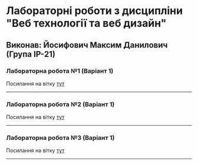 # Лабораторні роботи з дисципліни "Веб технології та веб дизайн"

## Виконав: Йосифович Максим Данилович (Група ІР-21)

### Лабораторна робота №1 (Варіант 1)
Посилання на вітку [тут]("google.com")

***
### Лабораторна робота №2 (Варіант 1)
Посилання на вітку [тут]("google.com")

***
### Лабораторна робота №3 (Варіант 1)
Посилання на вітку [тут]("google.com")

***
